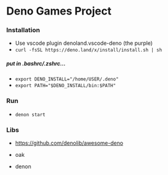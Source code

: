 # Deno Games Project

### Installation

- Use vscode plugin denoland.vscode-deno (the purple)
- `curl -fsSL https://deno.land/x/install/install.sh | sh`

##### put in .bashrc/.zshrc...

- `export DENO_INSTALL="/home/USER/.deno"`
- `export PATH="$DENO_INSTALL/bin:$PATH"`

### Run

- `denon start`

### Libs

- https://github.com/denolib/awesome-deno

- oak
- denon
